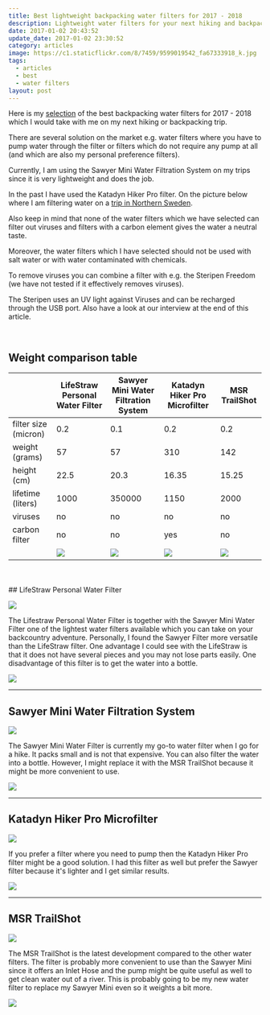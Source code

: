 ```yaml
---
title: Best lightweight backpacking water filters for 2017 - 2018
description: Lightweight water filters for your next hiking and backpacking trip.
date: 2017-01-02 20:43:52
update_date: 2017-01-02 23:30:52
category: articles
image: https://c1.staticflickr.com/8/7459/9599019542_fa67333918_k.jpg
tags:
  - articles
  - best
  - water filters
layout: post
---
```


<div class="container-fluid">
<div class="row">
<div class="col-md-9" style="padding-left: 0 !important;">
<p>
Here is my <a href="#table">selection</a> of the best backpacking water filters for 2017 - 2018 which I would take with me on my next hiking or backpacking trip.
</p>
<p>
There are several solution on the market e.g. water filters where you have to pump water through the filter or filters which do not require any pump at all (and which are also my personal preference filters).
</p>
</div>
<div class="col-md-3">
<div id="amzn-assoc-ad-b19f81e5-83e5-4277-9483-1720fa30ebe2"></div><script async src="//z-na.amazon-adsystem.com/widgets/onejs?MarketPlace=US&adInstanceId=b19f81e5-83e5-4277-9483-1720fa30ebe2"></script>
</div>
</div>
</div>

Currently, I am using the Sawyer Mini Water Filtration System on my trips since it is very lightweight and does the job.

In the past I have used the Katadyn Hiker Pro filter. On the picture below where I am filtering water on a [trip in Northern Sweden](http://www.hikeventures.com/hiking-and-packrafting-in-sarek-day-1/).

Also keep in mind that none of the  water filters which we have selected can filter out viruses and filters with a carbon element gives the water a neutral taste.

Moreover, the water filters which I have selected should not be used with salt water or with water contaminated with chemicals.

To remove viruses you can combine a filter with e.g. the Steripen Freedom (we have not tested if it effectively removes viruses).

The Steripen uses an UV light against Viruses and can be recharged through the USB port. Also have a look at our interview at the end of this article.

<amp-img src="https://c1.staticflickr.com/8/7459/9599019542_fa67333918_k.jpg" width="2048" height="1365" alt="Best lightweight water filters 2017 - 2018" layout="responsive"></amp-img>
<br>
<!--more-->

## <a name="table">Weight comparison table</a>

<div class="table-responsive">
      <table  class="table table-hover table-bordered list_items">
        <thead><tr><th></th><th>LifeStraw Personal Water Filter</th><th>Sawyer Mini Water Filtration System</th><th>Katadyn Hiker Pro Microfilter</th><th>MSR TrailShot</th></tr></thead><tbody>
         <tr><td>filter size (micron)</td><td>0.2</td><td>0.1</td><td>0.2</td><td>0.2</td></tr>
         <tr><td>weight (grams)</td><td>57</td><td>57</td><td>310</td><td>142</td></tr>
         <tr><td>height (cm)</td><td>22.5</td><td>20.3</td><td>16.35</td><td>15.25</td></tr>
         <tr><td>lifetime (liters)</td><td>1000</td><td>350000</td><td>1150</td><td>2000</td></tr>
         <tr><td>viruses</td><td>no</td><td>no</td><td>no</td><td>no</td></tr>
         <tr><td>carbon filter</td><td>no</td><td>no</td><td>yes</td><td>no</td></tr>
         <tr><td>&nbsp;</td><td><a rel="nofollow" href="http://amzn.to/2kOYYW6" target="_blank" rel="nofollow"><a href="http://amzn.to/2elEHtO" target="_blank" rel="nofollow"><img src="http://www.hikeventures.com/buy1.gif"></a>
</a></td><td><a rel="nofollow" href="http://amzn.to/2lZIqQl" target="_blank" rel="nofollow"><img src="http://www.hikeventures.com/buy1.gif"></a></td><td><a rel="nofollow" href="http://amzn.to/2lZGgjz" target="_blank" rel="nofollow"><img src="http://www.hikeventures.com/buy1.gif"></a></td><td><a rel="nofollow" href="http://amzn.to/2qdeoXm" target="_blank" rel="nofollow"><img src="http://www.hikeventures.com/buy1.gif"></a></td></tr>
        </tbody></table>
</div>
<br>
<script src="//z-na.amazon-adsystem.com/widgets/onejs?MarketPlace=US&adInstanceId=cc781bfd-577f-4efb-9da6-75cb9fc7d1c2"></script>
<br>
## LifeStraw Personal Water Filter

<a target="_blank" rel="nofollow"  href="https://www.amazon.com/gp/product/B006QF3TW4/ref=as_li_tl?ie=UTF8&camp=1789&creative=9325&creativeASIN=B006QF3TW4&linkCode=as2&tag=hikeve-20&linkId=e3280e10d2bcee2e3196e64f56ef7af2"><img border="0" src="//ws-na.amazon-adsystem.com/widgets/q?_encoding=UTF8&MarketPlace=US&ASIN=B006QF3TW4&ServiceVersion=20070822&ID=AsinImage&WS=1&Format=_SL250_&tag=hikeve-20" ></a><img src="//ir-na.amazon-adsystem.com/e/ir?t=hikeve-20&l=am2&o=1&a=B006QF3TW4" width="1" height="1" border="0" alt="" style="border:none !important; margin:0px !important;" />

The Lifestraw Personal Water Filter is together with the Sawyer Mini Water Filter one of the lightest water filters available which you can take on your backcountry adventure. Personally, I found the Sawyer Filter more versatile than the LifeStraw filter. One advantage I could see with the LifeStraw is that it does not have several pieces and you may not lose parts easily. One disadvantage of this filter is to get the water into a bottle.

<a href="http://amzn.to/2kOYYW6" target="_blank" rel="nofollow"><img src="http://www.hikeventures.com/buy.gif"></a>

<hr>

## Sawyer Mini Water Filtration System

<a target="_blank"  href="https://www.amazon.com/gp/product/B00FA2RLX2/ref=as_li_tl?ie=UTF8&camp=1789&creative=9325&creativeASIN=B00FA2RLX2&linkCode=as2&tag=hikeve-20&linkId=4a93b2f515988b50dcb8f0cfd64b0406"><img border="0" src="//ws-na.amazon-adsystem.com/widgets/q?_encoding=UTF8&MarketPlace=US&ASIN=B00FA2RLX2&ServiceVersion=20070822&ID=AsinImage&WS=1&Format=_SL250_&tag=hikeve-20" ></a><img src="//ir-na.amazon-adsystem.com/e/ir?t=hikeve-20&l=am2&o=1&a=B00FA2RLX2" width="1" height="1" border="0" alt="" style="border:none !important; margin:0px !important;" />

The Sawyer Mini Water Filter is currently my go-to water filter when I go for a hike. It packs small and is not that expensive. You can also filter the water into a bottle. However, I might replace it with the MSR TrailShot because it might be more convenient to use.

<a href="http://amzn.to/2lZIqQl" target="_blank" rel="nofollow"><img src="http://www.hikeventures.com/buy.gif"></a>

<hr>

## Katadyn Hiker Pro Microfilter

<a target="_blank"  href="https://www.amazon.com/gp/product/B002CN82V2/ref=as_li_tl?ie=UTF8&camp=1789&creative=9325&creativeASIN=B002CN82V2&linkCode=as2&tag=hikeve-20&linkId=3b9076e0ab9c3e5a21b7e3bd287ec25f"><img border="0" src="//ws-na.amazon-adsystem.com/widgets/q?_encoding=UTF8&MarketPlace=US&ASIN=B002CN82V2&ServiceVersion=20070822&ID=AsinImage&WS=1&Format=_SL250_&tag=hikeve-20" ></a><img src="//ir-na.amazon-adsystem.com/e/ir?t=hikeve-20&l=am2&o=1&a=B002CN82V2" width="1" height="1" border="0" alt="" style="border:none !important; margin:0px !important;" />

If you prefer a filter where you need to pump then the Katadyn Hiker Pro filter might be a good solution. I had this filter as well but prefer the Sawyer filter because it's lighter and I get similar results.

<a href="http://amzn.to/2lZGgjz" target="_blank" rel="nofollow"><img src="http://www.hikeventures.com/buy.gif"></a>

<hr>

## MSR TrailShot

<a target="_blank" rel="nofollow" href="https://www.amazon.com/gp/product/B01N7GC9Z6/ref=as_li_tl?ie=UTF8&camp=1789&creative=9325&creativeASIN=B01N7GC9Z6&linkCode=as2&tag=hikeve-20&linkId=9cd4f46010c633f98715079e92777d85"><img border="0" src="//ws-na.amazon-adsystem.com/widgets/q?_encoding=UTF8&MarketPlace=US&ASIN=B01N7GC9Z6&ServiceVersion=20070822&ID=AsinImage&WS=1&Format=_SL250_&tag=hikeve-20" ></a><img src="//ir-na.amazon-adsystem.com/e/ir?t=hikeve-20&l=am2&o=1&a=B01N7GC9Z6" width="1" height="1" border="0" alt="" style="border:none !important; margin:0px !important;" />

The MSR TrailShot is the latest development compared to the other water filters. The filter is probably more convenient to use than the Sawyer Mini since it offers an Inlet Hose and the pump might be quite useful as well to get clean water out of a river. This is probably going to be my new water filter to replace my Sawyer Mini even so it weights a bit more.

<a href="http://amzn.to/2qdeoXm" target="_blank" rel="nofollow"><img src="http://www.hikeventures.com/buy.gif"></a>
